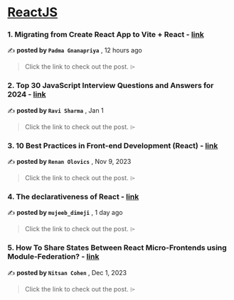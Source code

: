 
<h1><a href=https://medium.com/tag/reactjs/recommended target="_blank" rel="noopener noreferrer">ReactJS</a></h1>
<h3>1. Migrating from Create React App to Vite + React - <a href=https://medium.com/@padmagnanapriya/migrating-from-create-react-app-to-vite-react-fc46d55e751c?source=tag_recommended_feed---------0-84----------reactjs----------af758b58_a3e2_4463_a910_addd0a670a13------- target="_blank" rel="noopener noreferrer">link</a></h3>

✍️ **posted by `Padma Gnanapriya`** <date> , 12 hours ago</date>

<blockquote>Click the link to check out the post. ⌲</blockquote>

<h3>2. Top 30 JavaScript Interview Questions and Answers for 2024 - <a href=https://medium.com/@javascriptcentric/top-30-javascript-interview-questions-and-answers-for-2024-7f1e2d1d0638?source=tag_recommended_feed---------1-107----------reactjs----------af758b58_a3e2_4463_a910_addd0a670a13------- target="_blank" rel="noopener noreferrer">link</a></h3>

✍️ **posted by `Ravi Sharma`** <date> , Jan 1</date>

<blockquote>Click the link to check out the post. ⌲</blockquote>

<h3>3. 10 Best Practices in Front-end Development (React) - <a href=https://medium.com/@renanolovics/10-best-practices-in-front-end-development-react-5277a671e2df?source=tag_recommended_feed---------2-85----------reactjs----------af758b58_a3e2_4463_a910_addd0a670a13------- target="_blank" rel="noopener noreferrer">link</a></h3>

✍️ **posted by `Renan Olovics`** <date> , Nov 9, 2023</date>

<blockquote>Click the link to check out the post. ⌲</blockquote>

<h3>4. The  declarativeness of React - <a href=https://medium.com/@mujeebopabode07/the-declarativeness-of-react-8919b8687e21?source=tag_recommended_feed---------3-84----------reactjs----------af758b58_a3e2_4463_a910_addd0a670a13------- target="_blank" rel="noopener noreferrer">link</a></h3>

✍️ **posted by `mujeeb_dimeji`** <date> , 1 day ago</date>

<blockquote>Click the link to check out the post. ⌲</blockquote>

<h3>5. How To Share States Between React Micro-Frontends using Module-Federation? - <a href=https://medium.com/bitsrc/how-to-share-state-between-react-micro-frontends-using-module-federation-f3762996c208?source=tag_recommended_feed---------4-107----------reactjs----------af758b58_a3e2_4463_a910_addd0a670a13------- target="_blank" rel="noopener noreferrer">link</a></h3>

✍️ **posted by `Nitsan Cohen`** <date> , Dec 1, 2023</date>

<blockquote>Click the link to check out the post. ⌲</blockquote>

